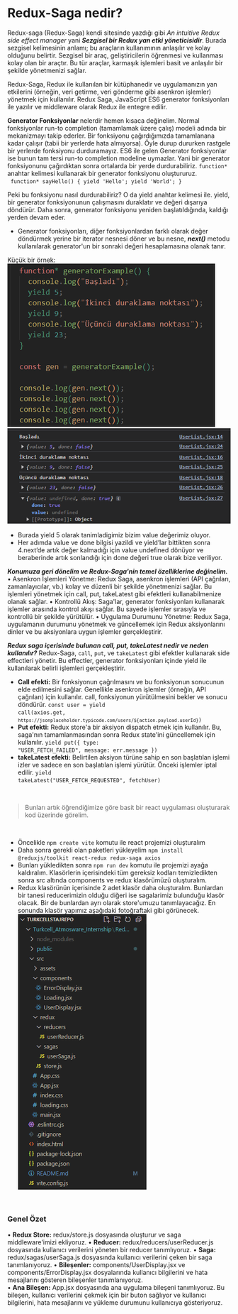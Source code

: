 # Redux-Saga nedir? 

Redux-saga (Redux-Saga) kendi sitesinde yazdığı gibi *An intuitive Redux side effect manager* yani ***Sezgisel bir Redux yan etki yöneticisidir***. Burada sezgisel kelimesinin anlamı; bu araçların kullanımının anlaşılır ve kolay olduğunu belirtir. Sezgisel bir araç, geliştiricilerin öğrenmesi ve kullanması  kolay olan bir araçtır. Bu tür araçlar, karmaşık işlemleri basit ve anlaşılır bir şekilde yönetmenizi sağlar.  

Redux-Saga, Redux ile kullanılan bir kütüphanedir ve uygulamanızın yan etkilerini (örneğin, veri getirme, veri gönderme gibi asenkron işlemler) yönetmek için kullanılır. Redux Saga, JavaScript ES6 generator fonksiyonları ile yazılır ve middleware olarak Redux ile entegre edilir.

**Generator Fonksiyonlar** nelerdir hemen kısaca değinelim. Normal fonksiyonlar run-to completion (tamamlamak üzere çalış) modeli adında bir mekanizmayı takip ederler. Bir fonksiyonu çağırdığımızda tamamlanana kadar çalışır (tabii bir yerlerde hata almıyorsa). Öyle durup dururken rastgele bir yerlerde fonksiyonu durduramayız. ES6 ile gelen Generator fonksiyonlar ise bunun tam tersi run-to completion modeline uymazlar. Yani bir generator fonksiyonunu çağırdıktan sonra ortalarda bir yerde  durdurabiliriz. `function*` anahtar kelimesi kullanarak bir generator fonksiyonu oluştururuz.  
<code>
function* sayHello() { 
yield 'Hello'; 
yield 'World'; } </code>

Peki bu fonksiyonu nasıl durdurabiliriz? O da yield anahtar kelimesi ile. yield, bir generator fonksiyonunun çalışmasını duraklatır ve değeri dışarıya döndürür. Daha sonra, generator fonksiyonu yeniden başlatıldığında, kaldığı yerden devam eder.
* Generator fonksiyonları, diğer fonksiyonlardan farklı olarak değer döndürmek yerine bir iterator nesnesi döner ve bu nesne, ***next()*** metodu kullanılarak generator'un bir sonraki değeri hesaplamasına olanak tanır.
 
Küçük bir örnek: <br>
![generatorfunctionkod](public/generatorfunction_kod.png) ![generatorfunctioncikti](public/generatorfunction_cikti.png)

- Burada yield 5 olarak tanimladigimiz bizim value değerimiz oluyor. 
- Her adımda value ve done bilgisi yazildi ve yield’lar bittikten sonra 4.next’de artık değer kalmadığı için value undefined dönüyor ve beraberinde artık sonlandığı için done değeri true olarak bize veriliyor. 

***Konumuza geri dönelim ve Redux-Saga'nin temel özelliklerine değinelim.*** 
• Asenkron İşlemleri Yönetme: Redux Saga, asenkron işlemleri (API çağrıları, zamanlayıcılar, vb.) kolay ve düzenli bir şekilde yönetmenizi sağlar. Bu işlemleri yönetmek için call, put, takeLatest gibi efektleri kullanabilmenize olanak sağlar. 
• Kontrollü Akış: Saga'lar, generator fonksiyonları kullanarak işlemler arasında kontrol akışı sağlar. Bu sayede işlemler sırasıyla ve kontrollü bir şekilde yürütülür. 
• Uygulama Durumunu Yönetme: Redux Saga, uygulamanın durumunu yönetmek ve güncellemek  için Redux aksiyonlarını dinler ve bu aksiyonlara uygun işlemler gerçekleştirir.

***Redux saga içerisinde bulunan call, put, takeLatest nedir ve neden kullanılır?***
Redux-Saga, `call`, `put`, ve `takeLatest` gibi efektler kullanarak side effectleri yönetir. Bu effectler, generator fonksiyonları içinde yield ile kullanılarak belirli işlemleri gerçekleştirir.  

* **Call efekti:** Bir fonksiyonun çağrılmasını ve bu fonksiyonun sonucunun elde edilmesini sağlar. Genellikle asenkron işlemler (örneğin, API çağrıları) için kullanılır. call, fonksiyonun yürütülmesini bekler ve sonucu döndürür. <code>const user = yield call(axios.get, `https://jsonplaceholder.typicode.com/users/${action.payload.userId}`)</code> <br>
* **Put efekti:** Redux store'a bir aksiyon dispatch etmek için kullanılır. Bu, saga'nın 
tamamlanmasından sonra Redux state'ini güncellemek için kullanılır. <code>yield put({ type: "USER_FETCH_FAILED", message: err.message }) </code> <br>
* **takeLatest efekti:** Belirtilen aksiyon türüne sahip en son başlatılan işlemi izler ve sadece en son başlatılan işlemi yürütür. Önceki işlemler iptal edilir. 
<code>yield takeLatest("USER_FETCH_REQUESTED", fetchUser) </code>

<br>

> Bunları artık öğrendiğimize göre basit bir react uygulaması oluşturarak kod üzerinde görelim.

<br>

* Öncelikle `npm create vite` komutu ile react projemizi oluşturalım 
* Daha sonra gerekli olan paketleri yükleyelim
``npm install @reduxjs/toolkit react-redux redux-saga axios``  
* Bunları yükledikten sonra `npm run dev` komutu ile projemizi ayağa kaldıralım. Klasörlerin içerisindeki tüm gereksiz kodları temizledikten sonra src altında components ve redux klasörümüzü oluşturalım.  
* Redux klasörünün içerisinde 2 adet klasör daha oluşturalım. Bunlardan bir tanesi reducerimizin olduğu diğeri ise sagalarimiz bulunduğu klasör olacak. Bir de bunlardan ayrı olarak store'umuzu tanımlayacağız. En sonunda klasör yapımız aşağıdaki fotoğraftaki gibi görünecek. <br>
![saga_folder](public/saga_folder.png)

<br>

### Genel Özet 

• **Redux Store:** redux/store.js dosyasında oluşturur ve saga middleware'imizi ekliyoruz. 
• **Reducer:** redux/reducers/userReducer.js dosyasında kullanıcı verilerini yöneten bir reducer tanımlıyoruz. 
• **Saga:** redux/sagas/userSaga.js dosyasında kullanıcı verilerini çeken bir saga tanımlanıyoruz. 
• **Bileşenler:** components/UserDisplay.jsx ve components/ErrorDisplay.jsx dosyalarında kullanıcı bilgilerini ve hata mesajlarını gösteren bileşenler tanımlanıyoruz.  
• **Ana Bileşen:** App.jsx dosyasında ana uygulama bileşeni tanımlıyoruz. Bu bileşen, kullanıcı verilerini çekmek için bir buton sağlıyor ve kullanıcı bilgilerini, hata mesajlarını ve yükleme durumunu kullanıcıya gösteriyoruz.